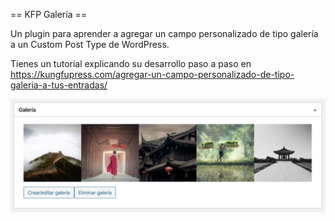 == KFP Galería ==

Un plugin para aprender a agregar un campo personalizado de tipo galería a un Custom Post Type de WordPress.

Tienes un tutorial explicando su desarrollo paso a paso en https://kungfupress.com/agregar-un-campo-personalizado-de-tipo-galeria-a-tus-entradas/

![Captura de pantalla del plugin](img/metabox-gallery-custom-field.png)

